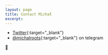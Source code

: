 ```yaml
---
layout: page
title: Contact Michał
excerpt: 
---
```


- [Twitter](https://twitter.com/michalkorzonek/){:target="_blank"}
- [@michalroots](https://t.me/michalroots){:target="_blank"} on telegram

💌

